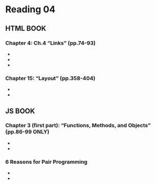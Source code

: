 # Reading 04
## HTML BOOK
### Chapter 4: Ch.4 “Links” (pp.74-93)

- 
- 
- 
### Chapter 15: “Layout” (pp.358-404)

- 
- 


## JS BOOK
### Chapter 3 (first part): “Functions, Methods, and Objects” (pp.86-99 ONLY)
- 
- 

### 6 Reasons for Pair Programming
- 
- 
